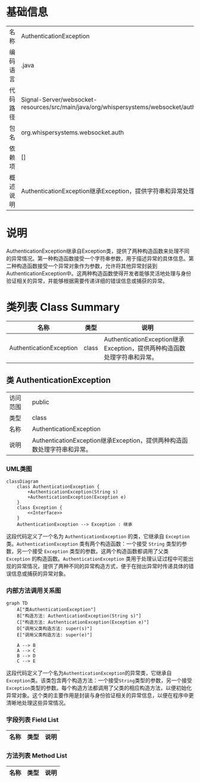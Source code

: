 # 基础信息

|      |      |
|------|------|
| 名称 | AuthenticationException |
| 编码语言 | .java |
| 代码路径 | Signal-Server/websocket-resources/src/main/java/org/whispersystems/websocket/auth/AuthenticationException.java |
| 包名 | org.whispersystems.websocket.auth |
| 依赖项 | [] |
| 概述说明 | AuthenticationException继承Exception，提供字符串和异常处理的构造函数。 |

# 说明

AuthenticationException继承自Exception类，提供了两种构造函数来处理不同的异常情况。第一种构造函数接受一个字符串参数，用于描述异常的具体信息。第二种构造函数接受一个异常对象作为参数，允许将其他异常封装到AuthenticationException中。这两种构造函数使得开发者能够灵活地处理与身份验证相关的异常，并能够根据需要传递详细的错误信息或捕获的异常。

# 类列表 Class Summary

| 名称   | 类型  | 说明 |
|-------|------|-------------|
| AuthenticationException | class | AuthenticationException继承Exception，提供两种构造函数处理字符串和异常。 |



## 类 AuthenticationException

|      |      |
|------|------|
| 访问范围 | public |
| 类型 | class |
| 名称 | AuthenticationException |
| 说明 | AuthenticationException继承Exception，提供两种构造函数处理字符串和异常。 |


### UML类图

```mermaid
classDiagram
    class AuthenticationException {
        +AuthenticationException(String s)
        +AuthenticationException(Exception e)
    }
    class Exception {
        <<Interface>>
    }
    AuthenticationException --> Exception : 继承
```

这段代码定义了一个名为 `AuthenticationException` 的类，它继承自 `Exception` 类。`AuthenticationException` 类有两个构造函数：一个接受 `String` 类型的参数，另一个接受 `Exception` 类型的参数。这两个构造函数都调用了父类 `Exception` 的构造函数。`AuthenticationException` 类用于处理认证过程中可能出现的异常情况，提供了两种不同的异常构造方式，便于在抛出异常时传递具体的错误信息或捕获的异常对象。


### 内部方法调用关系图

```mermaid
graph TD
    A["类AuthenticationException"]
    B["构造方法: AuthenticationException(String s)"]
    C["构造方法: AuthenticationException(Exception e)"]
    D["调用父类构造方法: super(s)"]
    E["调用父类构造方法: super(e)"]

    A --> B
    A --> C
    B --> D
    C --> E
```

这段代码定义了一个名为`AuthenticationException`的异常类，它继承自`Exception`类。该类包含两个构造方法：一个接受`String`类型的参数，另一个接受`Exception`类型的参数。每个构造方法都调用了父类的相应构造方法，以便初始化异常对象。这个类的主要作用是封装与身份验证相关的异常信息，以便在程序中更清晰地处理这些异常情况。

### 字段列表 Field List

| 名称  | 类型  | 说明 |
|-------|-------|------|

### 方法列表 Method List

| 名称  | 类型  | 说明 |
|-------|-------|------|




